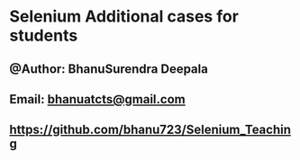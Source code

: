 # Selenium Additional cases for students

## @Author: BhanuSurendra Deepala
## Email: bhanuatcts@gmail.com

## https://github.com/bhanu723/Selenium_Teaching